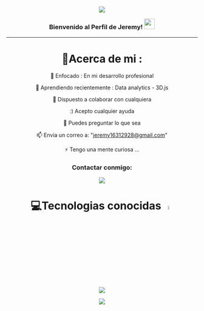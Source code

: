 <h3 align="center">

![](https://capsule-render.vercel.app/api?type=waving&color=gradient&height=100&section=header)


  Bienvenido al Perfil de Jeremy!
  <img src="https://media.giphy.com/media/hvRJCLFzcasrR4ia7z/giphy.gif" width="28">
</h3>


---
<div align="center">
  
# 💫Acerca de mi :
🔭 Enfocado : En mi desarrollo profesional

🌱 Aprendiendo recientemente : Data analytics - 3D.js

  👯 Dispuesto a colaborar con cualquiera

  :) Acepto cualquier ayuda

  💬 Puedes preguntar lo que sea

  📫 Envia un correo a: "jeremy16312928@gmail.com"

  ⚡ Tengo una mente curiosa ...


<h3>Contactar conmigo:</h3>
<p>
<a href="https://www.linkedin.com/in/jeremy-antonio-s%C3%A1nchez-gal%C3%A1n-a07a91229/" target="blank"><img align="center" src="https://img.shields.io/badge/LinkedIn-0077B5?style=for-the-badge&logo=linkedin&logoColor=white"/></a>


# 💻Tecnologias conocidas <img src = "https://media2.giphy.com/media/QssGEmpkyEOhBCb7e1/giphy.gif?cid=ecf05e47a0n3gi1bfqntqmob8g9aid1oyj2wr3ds3mg700bl&rid=giphy.gif" width = 5%> 
  <a href="https://skillicons.dev">
    <img src="https://skillicons.dev/icons?i=py,css,html,javascript,sqlite,git,github,vscode,aws,gcp,figma&theme=light" />
  </a>








![](https://capsule-render.vercel.app/api?type=waving&color=gradient&height=100&section=footer)

</div>

